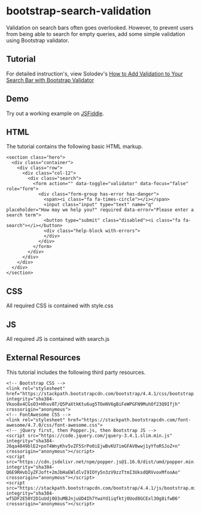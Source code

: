 # bootstrap-search-validation
Validation on search bars often goes overlooked. However, to prevent users from being able to search for empty queries, add some simple validation using Bootstrap validator.

## Tutorial
For detailed instruction's, view Solodev's [How to Add Validation to Your Search Bar with Bootstrap Validator](http://www.solodev.com/blog/web-design/how-to-add-validation-to-your-search-bar-with-bootstrap-validator.stml)

## Demo
Try out a working example on [JSFiddle](https://jsfiddle.net/solodev/jeL2kn4u/).

## HTML
The tutorial contains the following basic HTML markup.

```
<section class="hero">
  <div class="container">
    <div class="row">
      <div class="col-12">
        <div class="search">
          <form action="" data-toggle="validator" data-focus="false" role="form">
            <div class="form-group has-error has-danger">
              <span><i class="fa fa-times-circle"></i></span>
              <input class="input" type="text" name="q" placeholder="How may we help you?" required data-error="Please enter a search term">
              <button type="submit" class="disabled"><i class="fa fa-search"></i></button>
              <div class="help-block with-errors">
              </div>
            </div>
          </form>
        </div>
      </div>
    </div>
  </div>
</section>
```

## CSS
All required CSS is contained with style.css

## JS
All required JS is contained with search.js

## External Resources
This tutorial includes the following third party resources.

```
<!-- Bootstrap CSS -->
<link rel="stylesheet" href="https://stackpath.bootstrapcdn.com/bootstrap/4.4.1/css/bootstrap.min.css" integrity="sha384-Vkoo8x4CGsO3+Hhxv8T/Q5PaXtkKtu6ug5TOeNV6gBiFeWPGFN9MuhOf23Q9Ifjh" crossorigin="anonymous">
<!-- FontAwesome CSS -->
<link rel="stylesheet" href="https://stackpath.bootstrapcdn.com/font-awesome/4.7.0/css/font-awesome.css">
<!-- jQuery first, then Popper.js, then Bootstrap JS -->
<script src="https://code.jquery.com/jquery-3.4.1.slim.min.js" integrity="sha384-J6qa4849blE2+poT4WnyKhv5vZF5SrPo0iEjwBvKU7imGFAV0wwj1yYfoRSJoZ+n" crossorigin="anonymous"></script>
<script src="https://cdn.jsdelivr.net/npm/popper.js@1.16.0/dist/umd/popper.min.js" integrity="sha384-Q6E9RHvbIyZFJoft+2mJbHaEWldlvI9IOYy5n3zV9zzTtmI3UksdQRVvoxMfooAo" crossorigin="anonymous"></script>
<script src="https://stackpath.bootstrapcdn.com/bootstrap/4.4.1/js/bootstrap.min.js" integrity="sha384-wfSDF2E50Y2D1uUdj0O3uMBJnjuUD4Ih7YwaYd1iqfktj0Uod8GCExl3Og8ifwB6" crossorigin="anonymous"></script>
```